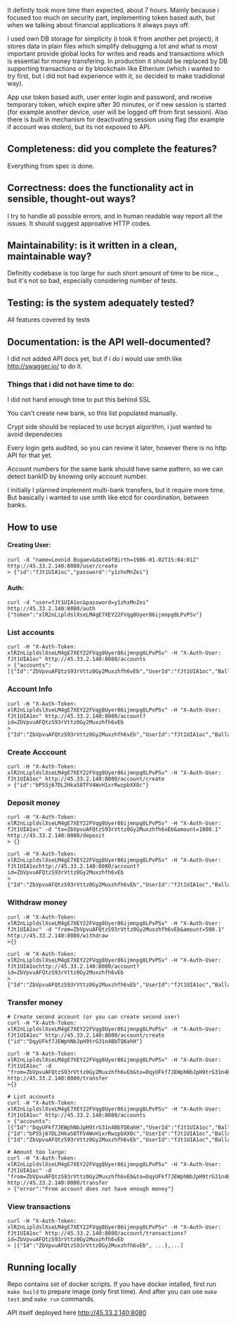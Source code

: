 It defintly took more time then expected, about 7 hours. Mainly because i focused too much on security part, implementing token based auth, but when we talking about financial applications it always pays off.

I used own DB storage for simplicity (i took it from another pet project), it stores data in plain files which simplify debugging a lot and what is most important provide global locks for writes and reads and transactions which is essential for money transfering. In production it should be replaced by DB supporting transactions or by blockchain like Etherium (which i wanted to try first, but i did not had experience with it, so decided to make tradidional way).

App use token based auth, user enter login and password, and receive temporary token, which expire after 30 minutes, or if new session is started (for example another device, user will be logged off from first session). Also there is built in mechanism for deactivating session using flag (for example if account was stolen), but its not exposed to API.

## Completeness: did you complete the features?
Everything from spec is done.
## Correctness: does the functionality act in sensible, thought-out ways?
I try to handle all possible errors, and in human readable way report all the issues. It should suggest approative HTTP codes.
## Maintainability: is it written in a clean, maintainable way?
Definitly codebase is too large for such short amount of time to be nice.., but it's not so bad, especially considering number of tests.
## Testing: is the system adequately tested?
All features covered by tests
## Documentation: is the API well-documented?
I did not added API docs yet, but if i do i would use smth like http://swagger.io/ to do it.


### Things that i did not have time to do:

I did not hand enough time to put this behind SSL

You can't create new bank, so this list populated manually.

Crypt side should be replaced to use bcrypt algorithm, i just wanted to avoid dependecies

Every login gets audited, so you can review it later, however there is no http API for that yet.

Account numbers for the same bank should have same pattern, so we can detect bankID by knowing only account number.

I initially I planned implement multi-bank transfers, but it require more time. But basically i wanted to use smth like etcd for coordination, between banks.

## How to use

#### Creating User:
```
curl -d "name=Leonid Bugaev&dateOfBirth=1986-01-02T15:04:01Z" http://45.33.2.140:8080/user/create
> {"id":"fJt1UIA1oc","password":"y1zhxMnZei"}
```

#### Auth:
```
curl -d "user=fJt1UIA1oc&password=y1zhxMnZei" http://45.33.2.140:8080/auth
{"token":"xlR2nLipldslXseLM4gE7XEY22FVqg8Uyer86ijmnpg8LPvPSv"}
```

### List accounts
```
curl -H "X-Auth-Token: xlR2nLipldslXseLM4gE7XEY22FVqg8Uyer86ijmnpg8LPvPSv" -H "X-Auth-User: fJt1UIA1oc" http://45.33.2.140:8080/accounts
> {"accounts":[{"Id":"ZbVpvuAFQtzS93rVttz0Gy2Muxzhfh6vEb","UserId":"fJt1UIA1oc","Ballance":0}]}
```

### Account Info
```
curl -H "X-Auth-Token: xlR2nLipldslXseLM4gE7XEY22FVqg8Uyer86ijmnpg8LPvPSv" -H "X-Auth-User: fJt1UIA1oc" http://45.33.2.140:8080/account?id=ZbVpvuAFQtzS93rVttz0Gy2Muxzhfh6vEb
> {"Id":"ZbVpvuAFQtzS93rVttz0Gy2Muxzhfh6vEb","UserId":"fJt1UIA1oc","Ballance":0}
```

### Create Acccount
```
curl -H "X-Auth-Token: xlR2nLipldslXseLM4gE7XEY22FVqg8Uyer86ijmnpg8LPvPSv" -H "X-Auth-User: fJt1UIA1oc" http://45.33.2.140:8080/account/create
> {"id":"bP55j67DL2Hka58TFV4WvH1xrRwzpbXX0c"}
```

### Deposit money
```
curl -H "X-Auth-Token: xlR2nLipldslXseLM4gE7XEY22FVqg8Uyer86ijmnpg8LPvPSv" -H "X-Auth-User: fJt1UIA1oc" -d "to=ZbVpvuAFQtzS93rVttz0Gy2Muxzhfh6vEb&amount=1000.1" http://45.33.2.140:8080/deposit
> {}

curl -H "X-Auth-Token: xlR2nLipldslXseLM4gE7XEY22FVqg8Uyer86ijmnpg8LPvPSv" -H "X-Auth-User: fJt1UIA1ochttp://45.33.2.140:8080/account?id=ZbVpvuAFQtzS93rVttz0Gy2Muxzhfh6vEb
> {"Id":"ZbVpvuAFQtzS93rVttz0Gy2Muxzhfh6vEb","UserId":"fJt1UIA1oc","Ballance":1000.1}
```

### Withdraw money
```
curl -H "X-Auth-Token: xlR2nLipldslXseLM4gE7XEY22FVqg8Uyer86ijmnpg8LPvPSv" -H "X-Auth-User: fJt1UIA1oc" -d "from=ZbVpvuAFQtzS93rVttz0Gy2Muxzhfh6vEb&amount=500.1" http://45.33.2.140:8080/withdraw
>{}

curl -H "X-Auth-Token: xlR2nLipldslXseLM4gE7XEY22FVqg8Uyer86ijmnpg8LPvPSv" -H "X-Auth-User: fJt1UIA1ochttp://45.33.2.140:8080/account?id=ZbVpvuAFQtzS93rVttz0Gy2Muxzhfh6vEb
> {"Id":"ZbVpvuAFQtzS93rVttz0Gy2Muxzhfh6vEb","UserId":"fJt1UIA1oc","Ballance":500}
```

### Transfer money
```
# Create second account (or you can create second user)
curl -H "X-Auth-Token: xlR2nLipldslXseLM4gE7XEY22FVqg8Uyer86ijmnpg8LPvPSv" -H "X-Auth-User: fJt1UIA1oc" http://45.33.2.140:8080/account/create
{"id":"DqyUFkf7JEWphNbJpH9trG31n4BbTQ6ahH"}

curl -H "X-Auth-Token: xlR2nLipldslXseLM4gE7XEY22FVqg8Uyer86ijmnpg8LPvPSv" -H "X-Auth-User: fJt1UIA1oc" -d "from=ZbVpvuAFQtzS93rVttz0Gy2Muxzhfh6vEb&to=DqyUFkf7JEWphNbJpH9trG31n4BbTQ6ahH&amount=300" http://45.33.2.140:8080/transfer
>{}

# List accounts
curl -H "X-Auth-Token: xlR2nLipldslXseLM4gE7XEY22FVqg8Uyer86ijmnpg8LPvPSv" -H "X-Auth-User: fJt1UIA1oc" http://45.33.2.140:8080/accounts
> {"accounts":[{"Id":"DqyUFkf7JEWphNbJpH9trG31n4BbTQ6ahH","UserId":"fJt1UIA1oc","Ballance":300},{"Id":"bP55j67DL2Hka58TFV4WvH1xrRwzpbXX0c","UserId":"fJt1UIA1oc","Ballance":0},{"Id":"ZbVpvuAFQtzS93rVttz0Gy2Muxzhfh6vEb","UserId":"fJt1UIA1oc","Ballance":200}]

# Amount too large:
curl -H "X-Auth-Token: xlR2nLipldslXseLM4gE7XEY22FVqg8Uyer86ijmnpg8LPvPSv" -H "X-Auth-User: fJt1UIA1oc" -d "from=ZbVpvuAFQtzS93rVttz0Gy2Muxzhfh6vEb&to=DqyUFkf7JEWphNbJpH9trG31n4BbTQ6ahH&amount=3000" http://45.33.2.140:8080/transfer
> {"error":"From account does not have enough money"}
```

### View transactions
```
curl -H "X-Auth-Token: xlR2nLipldslXseLM4gE7XEY22FVqg8Uyer86ijmnpg8LPvPSv" -H "X-Auth-User: fJt1UIA1oc" http://45.33.2.140:8080/account/transactions?id=ZbVpvuAFQtzS93rVttz0Gy2Muxzhfh6vEb
> [{"Id":"ZbVpvuAFQtzS93rVttz0Gy2Muxzhfh6vEb", ...},...]
```

## Running locally
Repo contains set of docker scripts. If you have docker intalled, first run `make build` to prepare image (only first time). And after you can use `make test` and `make run` commands.

API itself deployed here http://45.33.2.140:8080
